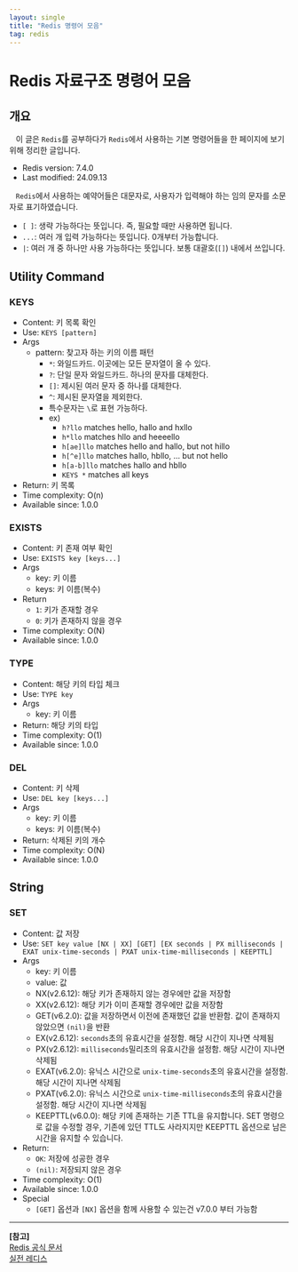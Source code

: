 ```yaml
---
layout: single
title: "Redis 명령어 모음"
tag: redis
---
```


# Redis 자료구조 명령어 모음

## 개요

&nbsp;&nbsp; 이 글은 `Redis`를 공부하다가 `Redis`에서 사용하는 기본 명령어들을 한 페이지에 보기 위해 정리한 글입니다.

- Redis version: 7.4.0
- Last modified: 24.09.13

&nbsp;&nbsp; `Redis`에서 사용하는 예약어들은 대문자로, 사용자가 입력해야 하는 임의 문자를 소문자로 표기하였습니다.
- `[ ]`: 생략 가능하다는 뜻입니다. 즉, 필요할 때만 사용하면 됩니다.
- `...`: 여러 개 입력 가능하다는 뜻입니다. 0개부터 가능합니다.
- `|`: 여러 개 중 하나만 사용 가능하다는 뜻입니다. 보통 대괄호(`[]`) 내에서 쓰입니다.

## Utility Command

### KEYS

- Content: 키 목록 확인
- Use: `KEYS [pattern]`
- Args
  - pattern: 찾고자 하는 키의 이름 패턴
    - `*`: 와일드카드. 이곳에는 모든 문자열이 올 수 있다.
    - `?`: 단일 문자 와일드카드. 하나의 문자를 대체한다.
    - `[]`: 제시된 여러 문자 중 하나를 대체한다.
    - `^`: 제시된 문자열을 제외한다.
    - 특수문자는 `\`로 표현 가능하다.
    - ex)
      - `h?llo` matches hello, hallo and hxllo
      - `h*llo` matches hllo and heeeello
      - `h[ae]llo` matches hello and hallo, but not hillo
      - `h[^e]llo` matches hallo, hbllo, ... but not hello
      - `h[a-b]llo` matches hallo and hbllo
      - `KEYS *` matches all keys
- Return: 키 목록
- Time complexity: O(n)
- Available since: 1.0.0

### EXISTS

- Content: 키 존재 여부 확인
- Use: `EXISTS key [keys...]`
- Args
  - key: 키 이름
  - keys: 키 이름(복수)
- Return
  - `1`: 키가 존재할 경우
  - `0`: 키가 존재하지 않을 경우
- Time complexity: O(N)
- Available since: 1.0.0

### TYPE

- Content: 해당 키의 타입 체크
- Use: `TYPE key`
- Args
  - key: 키 이름
- Return: 해당 키의 타입
- Time complexity: O(1)
- Available since: 1.0.0

### DEL

- Content: 키 삭제
- Use: `DEL key [keys...]`
- Args
  - key: 키 이름
  - keys: 키 이름(복수)
- Return: 삭제된 키의 개수
- Time complexity: O(N)
- Available since: 1.0.0

## String

### SET

- Content: 값 저장
- Use: `SET key value [NX | XX] [GET] [EX seconds | PX milliseconds | EXAT unix-time-seconds | PXAT unix-time-milliseconds | KEEPTTL]`
- Args
  - key: 키 이름
  - value: 값
  - NX(v2.6.12): 해당 키가 존재하지 않는 경우에만 값을 저장함
  - XX(v2.6.12): 해당 키가 이미 존재할 경우에만 값을 저장함
  - GET(v6.2.0): 값을 저장하면서 이전에 존재했던 값을 반환함. 값이 존재하지 않았으면 `(nil)`을 반환
  - EX(v2.6.12): `seconds`초의 유효시간을 설정함. 해당 시간이 지나면 삭제됨
  - PX(v2.6.12): `milliseconds`밀리초의 유효시간을 설정함. 해당 시간이 지나면 삭제됨
  - EXAT(v6.2.0): 유닉스 시간으로 `unix-time-seconds`초의 유효시간을 설정함. 해당 시간이 지나면 삭제됨
  - PXAT(v6.2.0): 유닉스 시간으로 `unix-time-milliseconds`초의 유효시간을 설정함. 해당 시간이 지나면 삭제됨
  - KEEPTTL(v6.0.0): 해당 키에 존재하는 기존 TTL을 유지합니다. SET 명령으로 값을 수정할 경우, 기존에 있던 TTL도 사라지지만 KEEPTTL 옵션으로 남은 시간을 유지할 수 있습니다.
- Return:
  - `OK`: 저장에 성공한 경우
  - `(nil)`: 저장되지 않은 경우
- Time complexity: O(1)
- Available since: 1.0.0
- Special
  - `[GET]` 옵션과 `[NX]` 옵션을 함께 사용할 수 있는건 v7.0.0 부터 가능함





___
**[참고]**  
[Redis 공식 문서](https://redis.io/docs/latest/commands/)\
[실전 레디스](https://www.hanbit.co.kr/store/books/look.php?p_code=B6215862232)